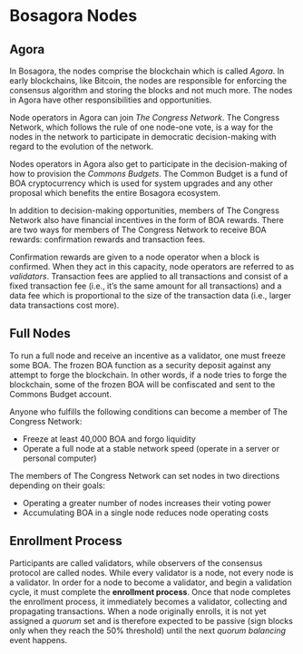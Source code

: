 # Bosagora Nodes

## Agora

In Bosagora, the nodes comprise the blockchain which is called *Agora*. In early blockchains, like Bitcoin, the nodes are responsible for enforcing the consensus algorithm and storing the blocks and not much more. The nodes in Agora have other responsibilities and opportunities.

Node operators in Agora can join *The Congress Network*. The Congress Network, which follows the rule of one node-one vote, is a way for the nodes in the network to participate in democratic decision-making with regard to the evolution of the network.

Nodes operators in Agora also get to participate in the decision-making of how to provision the *Commons Budgets*. The Common Budget is a fund of BOA cryptocurrency which is used for system upgrades and any other proposal which benefits the entire Bosagora ecosystem.

In addition to decision-making opportunities, members of The Congress Network also have financial incentives in the form of BOA rewards. There are two ways for members of The Congress Network to receive BOA rewards: confirmation rewards and transaction fees.

Confirmation rewards are given to a node operator when a block is confirmed. When they act in this capacity, node operators are referred to as *validators*. Transaction fees are applied to all transactions and consist of a fixed transaction fee (i.e., it’s the same amount for all transactions) and a data fee which is proportional to the size of the transaction data (i.e., larger data transactions cost more).

## Full Nodes

To run a full node and receive an incentive as a validator, one must freeze some BOA. The frozen BOA function as a security deposit against any attempt to forge the blockchain. In other words, if a node tries to forge the blockchain, some of the frozen BOA will be confiscated and sent to the Commons Budget account.

Anyone who fulfills the following conditions can become a member of The Congress Network:

+ Freeze at least 40,000 BOA and forgo liquidity
+ Operate a full node at a stable network speed (operate in a server or personal computer)

The members of The Congress Network can set nodes in two directions depending on their goals:

+ Operating a greater number of nodes increases their voting power
+ Accumulating BOA in a single node reduces node operating costs

## Enrollment Process

Participants are called validators, while observers of the consensus protocol are called nodes. While every validator is a node, not every node is a validator. In order for a node to become a validator, and begin a validation cycle, it must complete the **enrollment process**. Once that node completes the enrollment process, it immediately becomes a validator, collecting and propagating transactions. When a node originally enrolls, it is not yet assigned a *quorum* set and is therefore expected to be passive (sign blocks only when they reach the 50% threshold) until the next *quorum balancing* event happens.
